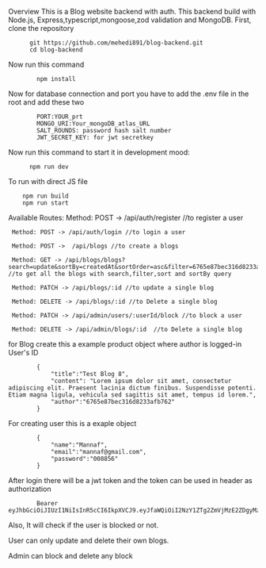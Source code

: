 Overview
This is a Blog website backend with auth. This backend build with Node.js, Express,typescript,mongoose,zod validation and MongoDB.
First, clone the repository

          git https://github.com/mehedi891/blog-backend.git
          cd blog-backend
          
      
Now run this command

            npm install

            
Now for database connection and port you have to add the .env file in the root and add these two

            PORT:YOUR_prt
            MONGO_URI:Your_mongoDB_atlas_URL
            SALT_ROUNDS: password hash salt number
            JWT_SECRET_KEY: for jwt secretkey

            
Now run this command to start it in development mood:

          npm run dev

          
To run with direct JS file

        npm run build
        npm run start

        
Available Routes: 
     Method: POST -> /api/auth/register //to register a user

     Method: POST -> /api/auth/login //to login a user

     Method: POST ->  /api/blogs //to create a blogs

     Method: GET -> /api/blogs/blogs?search=update&sortBy=createdAt&sortOrder=asc&filter=6765e87bec316d8233afb762 //to get all the blogs with search,filter,sort and sortBy query

     Method: PATCH -> /api/blogs/:id //to update a single blog

     Method: DELETE -> /api/blogs/:id //to Delete a single blog

     Method: PATCH -> /api/admin/users/:userId/block //to block a user

     Method: DELETE -> /api/admin/blogs/:id  //to Delete a single blog
     
for Blog create this a example product object where author is logged-in User's ID

            {
                "title":"Test Blog 8",
                "content": "Lorem ipsum dolor sit amet, consectetur adipiscing elit. Praesent lacinia dictum finibus. Suspendisse potenti. Etiam magna ligula, vehicula sed sagittis sit amet, tempus id lorem.",
                "author":"6765e87bec316d8233afb762"
            }

     
  For creating user this is a exaple object 
  
            {
                "name":"Mannaf",
                "email":"mannaf@gmail.com",
                "password":"008856"
            } 

After login there will be a jwt token and the token can be used in header as authorization

            Bearer eyJhbGciOiJIUzI1NiIsInR5cCI6IkpXVCJ9.eyJfaWQiOiI2NzY1ZTg2ZmVjMzE2ZDgyMzNhZmI3NWYiLCJuYW1lIjoiVGFqbmluIiwiZW1haWwiOiJ0YWpuaW5AZ21haWwuY29tIiwicm9sZSI6InVzZXIiLCJpc0Jsb2NrZWQiOnRydWUsImlhdCI6MTczNDc3ODA3MCwiZXhwIjoxNzM0NzgxNjcwfQ.mKXWAPIL1XswCCzF2iNCKU8AGiHfLFHM0tAWukp1gUc

Also, It will check if the user is blocked or not.

User can only update and delete their own blogs.

Admin can block and delete any block